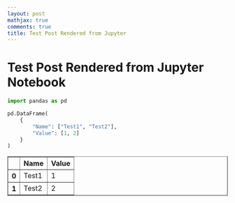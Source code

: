 ```yaml
---
layout: post
mathjax: true
comments: true
title: Test Post Rendered from Jupyter
---
```


# Test Post Rendered from Jupyter Notebook


```python
import pandas as pd
```


```python
pd.DataFrame(
    {
        "Name": ["Test1", "Test2"],
        "Value": [1, 2]
    }
)
```




<div>
<style scoped>
    .dataframe tbody tr th:only-of-type {
        vertical-align: middle;
    }

    .dataframe tbody tr th {
        vertical-align: top;
    }

    .dataframe thead th {
        text-align: right;
    }
</style>
<table border="1" class="dataframe">
  <thead>
    <tr style="text-align: right;">
      <th></th>
      <th>Name</th>
      <th>Value</th>
    </tr>
  </thead>
  <tbody>
    <tr>
      <th>0</th>
      <td>Test1</td>
      <td>1</td>
    </tr>
    <tr>
      <th>1</th>
      <td>Test2</td>
      <td>2</td>
    </tr>
  </tbody>
</table>
</div>


